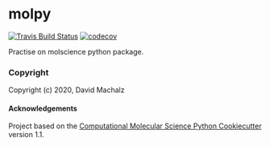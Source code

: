 molpy
==============================
[//]: # (Badges)
[![Travis Build Status](https://travis-ci.com/REPLACE_WITH_OWNER_ACCOUNT/molpy.svg?branch=master)](https://travis-ci.com/REPLACE_WITH_OWNER_ACCOUNT/molpy)
[![codecov](https://codecov.io/gh/REPLACE_WITH_OWNER_ACCOUNT/molpy/branch/master/graph/badge.svg)](https://codecov.io/gh/REPLACE_WITH_OWNER_ACCOUNT/molpy/branch/master)

Practise on molscience python package.

### Copyright

Copyright (c) 2020, David Machalz


#### Acknowledgements
 
Project based on the 
[Computational Molecular Science Python Cookiecutter](https://github.com/molssi/cookiecutter-cms) version 1.1.
